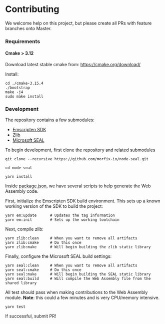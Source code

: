 # Contributing

We welcome help on this project, but please create all PRs with feature branches onto Master.

### Requirements
#### Cmake > 3.12

Download latest stable cmake from:
https://cmake.org/download/

Install:

```
cd ./cmake-3.15.4
./bootstrap
make -j4
sudo make install
```

### Development

The repository contains a few submodules:
- [Emscripten SDK](https://github.com/emscripten-core/emsdk)
- [Zlib](https://github.com/madler/zlib)
- [Microsoft SEAL](https://github.com/microsoft/SEAL)

To begin development, first clone the repository and related submodules
```
git clone --recursive https://github.com/morfix-io/node-seal.git

cd node-seal

yarn install
```

Inside [package.json](package.json), we have several scripts to help generate the Web 
Assembly code.

First, initialize the Emscripten SDK build environment. This sets up a known working version
of the SDK to build the project:

```
yarn em:update      # Updates the tag information
yarn em:init        # Sets up the working toolchain
```

Next, compile zlib:
```
yarn zlib:clean     # When you want to remove all artifacts
yarn zlib:cmake     # Do this once
yarn zlib:make      # Will begin building the zlib static library
```

Finally, configure the Microsoft SEAL build settings:

```
yarn seal:clean     # When you want to remove all artifacts
yarn seal:cmake     # Do this once
yarn seal:make      # Will begin building the SEAL static library
yarn seal:build     # Will compile the Web Assembly file from the shared library
```

All test should pass when making contributions to the Web Assembly module. 
**Note**: this could a few minutes and is very CPU/memory intensive.

```
yarn test
```

If successful, submit PR!

